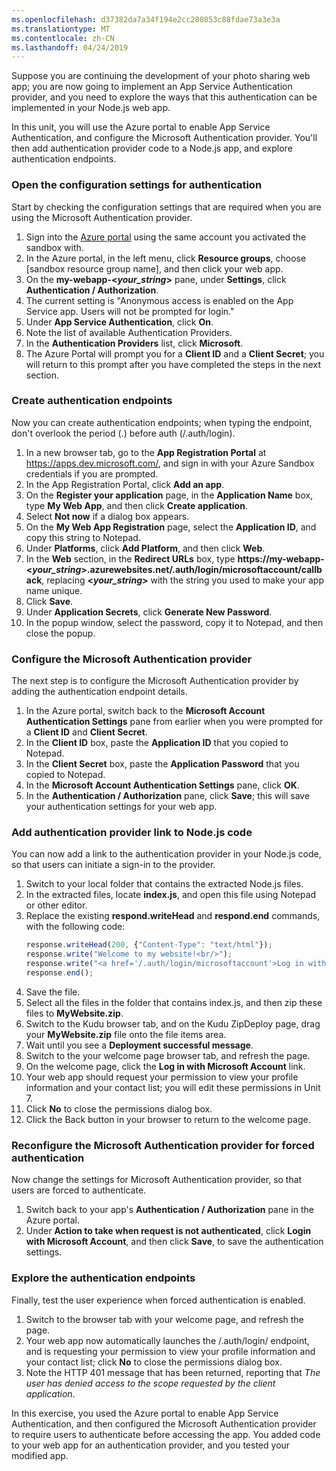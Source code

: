 ```yaml
---
ms.openlocfilehash: d37382da7a34f194e2cc280853c88fdae73a3e3a
ms.translationtype: MT
ms.contentlocale: zh-CN
ms.lasthandoff: 04/24/2019
---
```

Suppose you are continuing the development of your photo sharing web app; you are now going to implement an App Service Authentication provider, and you need to explore the ways that this authentication can be implemented in your Node.js web app.

In this unit, you will use the Azure portal to enable App Service Authentication, and configure the Microsoft Authentication provider. You'll then add authentication provider code to a Node.js app, and explore authentication endpoints.

### <a name="open-the-configuration-settings-for-authentication"></a>Open the configuration settings for authentication

Start by checking the configuration settings that are required when you are using the Microsoft Authentication provider.

1. Sign into the [Azure portal](https://portal.azure.com/learn.docs.microsoft.com?azure-portal=true) using the same account you activated the sandbox with.
1. In the Azure portal, in the left menu, click **Resource groups**, choose <rgn>[sandbox resource group name]</rgn>, and then click your web app.
1. On the **my-webapp-\<_your_string_\>** pane, under **Settings**, click **Authentication / Authorization**.
1. The current setting is "Anonymous access is enabled on the App Service app. Users will not be prompted for login."
1. Under **App Service Authentication**, click **On**.
1. Note the list of available Authentication Providers.
1. In the **Authentication Providers** list, click **Microsoft**.
1. The Azure Portal will prompt you for a **Client ID** and a **Client Secret**; you will return to this prompt after you have completed the steps in the next section.

### <a name="create-authentication-endpoints"></a>Create authentication endpoints

Now you can create authentication endpoints; when typing the endpoint, don't overlook the period (.) before auth (/.auth/login).

1. In a new browser tab, go to the **App Registration Portal** at https://apps.dev.microsoft.com/, and sign in with your Azure Sandbox credentials if you are prompted.
1. In the App Registration Portal, click **Add an app**.
1. On the **Register your application** page, in the **Application Name** box, type **My Web App**, and then click **Create application**.
1. Select **Not now** if a dialog box appears.
1. On the **My Web App Registration** page, select the **Application ID**, and copy this string to Notepad. 
1. Under **Platforms**, click **Add Platform**, and then click **Web**.
1. In the **Web** section, in the **Redirect URLs** box, type **https://my-webapp-\<_your_string_\>.azurewebsites.net/.auth/login/microsoftaccount/callback**, replacing **\<_your_string_\>** with the string you used to make your app name unique.
1. Click **Save**.
1. Under **Application Secrets**, click **Generate New Password**.
1. In the popup window, select the password, copy it to Notepad, and then close the popup.

### <a name="configure-the-microsoft-authentication-provider"></a>Configure the Microsoft Authentication provider

The next step is to configure the Microsoft Authentication provider by adding the authentication endpoint details.

1. In the Azure portal, switch back to the **Microsoft Account Authentication Settings** pane from earlier when you were prompted for a **Client ID** and **Client Secret**.
1. In the **Client ID** box, paste the **Application ID** that you copied to Notepad.
1. In the **Client Secret** box, paste the **Application Password** that you copied to Notepad.
1. In the **Microsoft Account Authentication Settings** pane, click **OK**.
1. In the **Authentication / Authorization** pane, click **Save**; this will save your authentication settings for your web app.

### <a name="add-authentication-provider-link-to-nodejs-code"></a>Add authentication provider link to Node.js code

You can now add a link to the authentication provider in your Node.js code, so that users can initiate a sign-in to the provider.

1. Switch to your local folder that contains the extracted Node.js files.
1. In the extracted files, locate **index.js**, and open this file using Notepad or other editor.
1. Replace the existing **respond.writeHead** and **respond.end** commands, with the following code:
    ```javascript
    response.writeHead(200, {"Content-Type": "text/html"});
    response.write("Welcome to my website!<br/>");
    response.write("<a href='/.auth/login/microsoftaccount'>Log in with Microsoft Account</a>");
    response.end();
    ```
1. Save the file.
1. Select all the files in the folder that contains index.js, and then zip these files to **MyWebsite.zip**.
1. Switch to the Kudu browser tab, and on the Kudu ZipDeploy page, drag your **MyWebsite.zip** file onto the file items area.
1. Wait until you see a **Deployment successful message**.
1. Switch to the your welcome page browser tab, and refresh the page.
1. On the welcome page, click the **Log in with Microsoft Account** link.
1. Your web app should request your permission to view your profile information and your contact list; you will edit these permissions in Unit 7.
1. Click **No** to close the permissions dialog box.
1. Click the Back button in your browser to return to the welcome page.

### <a name="reconfigure-the-microsoft-authentication-provider-for-forced-authentication"></a>Reconfigure the Microsoft Authentication provider for forced authentication

Now change the settings for Microsoft Authentication provider, so that users are forced to authenticate.

1. Switch back to your app's **Authentication / Authorization** pane in the Azure portal.
1. Under **Action to take when request is not authenticated**, click **Login with Microsoft Account**, and then click **Save**, to save the authentication settings.

### <a name="explore-the-authentication-endpoints"></a>Explore the authentication endpoints

Finally, test the user experience when forced authentication is enabled.

1. Switch to the browser tab with your welcome page, and refresh the page.
1. Your web app now automatically launches the  /.auth/login/<provider> endpoint, and is requesting your permission to view your profile information and your contact list; click **No** to close the permissions dialog box.
1. Note the HTTP 401 message that has been returned, reporting that _The user has denied access to the scope requested by the client application_.

In this exercise, you used the Azure portal to enable App Service Authentication, and then configured the Microsoft Authentication provider to require users to authenticate before accessing the app. You added code to your web app for an authentication provider, and you tested your modified app.